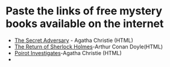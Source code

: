 # Paste the links of free mystery books available on the internet

* [The Secret Adversary](https://www.gutenberg.org/cache/epub/1155/pg1155-images.html) - Agatha Christie (HTML)
* [The Return of Sherlock Holmes](https://www.gutenberg.org/cache/epub/108/pg108-images.html)-Arthur Conan Doyle(HTML)
* [Poirot Investigates](https://www.gutenberg.org/cache/epub/61262/pg61262-images.html)-Agatha Christie (HTML)
* 

